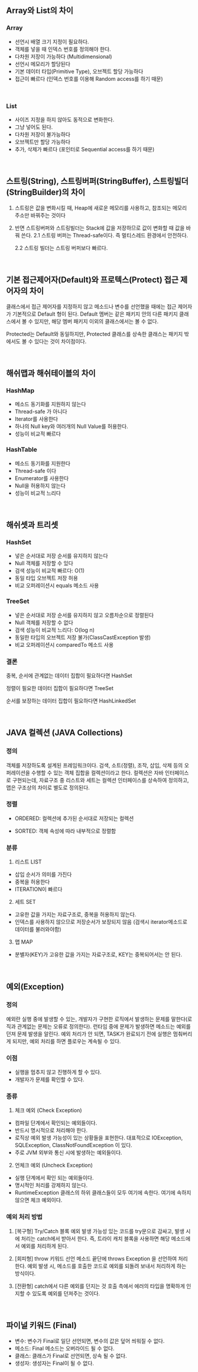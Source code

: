 ## Array와 List의 차이 
### Array

- 선언시 배열 크기 지정이 필요하다.
- 객체를 넣을 때 인덱스 번호를 정의해야 한다.
- 다차원 저장이 가능하다 (Multidimensional)
- 선언시 메모리가 할당된다
- 기본 데이터 타입(Primitive Type), 오브젝트 할당 가능하다
- 접근이 빠르다 (인덱스 번호를 이용해 Random access를 하기 때문)

<br/>

### List

- 사이즈 지정을 하지 않아도 동적으로 변화한다.
- 그냥 넣어도 된다.
- 다차원 저장이 불가능하다
- 오브젝트만 할당 가능하다
- 추가, 삭제가 빠르다 (포인터로 Sequential access를 하기 때문)

<br/>

## 스트링(String), 스트링버퍼(StringBuffer), 스트링빌더(StringBuilder)의 차이

1. 스트링은 값을 변화시킬 때, Heap에 새로운 메모리를 사용하고, 참조되는 메모리 주소만 바꿔주는 것이다 
2. 반면 스트링버퍼와 스트링빌더는 Stack에 값을 저장하므로 값이 변화할 때 값을 바꿔 쓴다.
   2.1 스트링 버퍼는 Thread-safe이다. 즉 멀티스레드 환경에서 안전하다.
  
   2.2 스트링 빌더는 스트링 버퍼보다 빠르다.

<br/>

## 기본 접근제어자(Default)와 프로텍스(Protect) 접근 제어자의 차이

클래스에서 접근 제어자를 지정하지 않고 메소드나 변수를 선언했을 때에는 접근 제어자가 기본적으로 Default 형이 된다. 
Default 멤버는 같은 패키지 안의 다른 패키지 클래스에서 볼 수 있지만, 해당 멤버 패키지 이외의 클래스에서는 볼 수 없다.
 
Protected는 Default와 동일하지만, Protected 클래스를 상속한 클래스는 패키지 밖에서도 볼 수 있다는 것이 차이점이다.

<br/>

## 해쉬맵과 해쉬테이블의 차이
### HashMap

- 메소드 동기화를 지원하지 않는다
- Thread-safe 가 아니다	
- Iterator를 사용한다	
- 하나의 Null key와 여러개의 Null Value를 허용한다.	
- 성능이 비교적 빠르다	

### HashTable

- 메소드 동기화를 지원한다
- Thread-safe 이다
- Enumerator를 사용한다
- Null을 허용하지 않는다
- 성능이 비교적 느리다

<br/>

## 해쉬셋과 트리셋
### HashSet

- 넣은 순서대로 저장 순서를 유지하지 않는다
- Null 객체를 저장할 수 있다
- 검색 성능이 비교적 빠르다: O(1)
- 동일 타입 오브젝트 저장 허용
- 비교 오퍼레이션시 equals 메소드 사용

### TreeSet
- 넣은 순서대로 저장 순서를 유지하지 않고 오름차순으로 정렬된다
- Null 객체를 저장할 수 없다
- 검색 성능이 비교적 느리다: O(log n)
- 동일한 타입의 오브젝트 저장 불가(ClassCastException 발생)
- 비교 오퍼레이션시 comparedTo 메소드 사용

### 결론

중복, 순서에 관계없는 데이터 집합이 필요하다면 HashSet

정렬이 필요한 데이터 집합이 필요하다면 TreeSet

순서를 보장하는 데이터 집합이 필요하다면 HashLinkedSet

<br/>

## JAVA 컬렉션 (JAVA Collections)
### 정의

객체를 저장하도록 설계된 프레임워크이다. 검색, 소트(정렬), 조작, 삽입, 삭제 등의 오퍼레이션을 수행할 수 있는 객체 집합을 컬렉션이라고 한다. 
컬렉션은 자바 인터페이스로 구현되는데, 자료구조 중 리스트와 세트는 컬렉션 인터페이스를 상속하여 정의하고, 맵은 구조상의 차이로 별도로 정의된다.

### 정렬

- ORDERED: 컬렉션에 추가된 순서대로 저장되는 컬렉션

- SORTED: 객체 속성에 따라 내부적으로 정렬함

### 분류
1) 리스트 LIST
- 삽입 순서가 의미를 가진다
- 중복을 허용한다
- ITERATION이 빠르다

2) 세트 SET
- 고유한 값을 가지는 자료구조로, 중복을 허용하지 않는다.
- 인덱스를 사용하지 않으므로 저장순서가 보장되지 않음 (검색시 iterator메소드로 데이터를 불러와야함)

3) 맵 MAP
- 분별자(KEY)가 고유한 값을 가지는 자료구조로, KEY는 중복되어서는 안 된다.

<br/>

## 예외(Exception)

### 정의

예외란 실행 중에 발생할 수 있는, 개발자가 구현한 로직에서 발생하는 문제를 말한다(로직과 관계없는 문제는 오류로 정의한다).
런타임 중에 문제가 발생하면 메소드는 예외를 던져 문제 발생을 알린다. 예외 처리가 안 되면, TASK가 완료되기 전에 실행은 멈춰버리게 되지만, 
예외 처리를 하면 플로우는 계속될 수 있다.

### 이점
- 실행을 멈추지 않고 진행하게 할 수 있다.
- 개발자가 문제를 확인할 수 있다.

### 종류
1) 체크 예외 (Check Exception)
- 컴파일 단계에서 확인되는 예외들이다.
- 반드시 명시적으로 처리해야 한다.
- 로직상 예외 발생 가능성이 있는 상황들을 표현한다. 대표적으로 IOException, SQLException, ClassNotFoundException 이 있다.
- 주로 JVM 외부와 통신 시에 발생하는 예외들이다.

2) 언체크 예외 (Uncheck Exception)
- 실행 단계에서 확인 되는 예외들이다. 
- 명시적인 처리를 강제하지 않는다.
- RuntimeException 클래스의 하위 클래스들이 모두 여기에 속한다. 여기에 속하지 않으면 체크 예외이다.

### 예외 처리 방법
 
1) [복구형] Try/Catch 블록
예외 발생 가능성 있는 코드를 try문으로 감싸고, 발생 시에 처리는 catch에서 받아서 한다. 즉, 트라이 캐치 블록을 사용하면 해당 메소드에서 예외를 처리하게 된다.

2) [회피형] throw 키워드 선언
메소드 끝단에 throws Exception 을 선언하여 처리한다. 예외 발생 시, 메소드를 호출한 코드로 예외를 되돌려 보내서 처리하게 하는 방식이다.

3) [전환형] catch에서 다른 예외를 던지는 것
호출 측에서 에러의 타입을 명확하게 인지할 수 있도록 예외를 던져주는 것이다.

<br/>

## 파이널 키워드 (Final)
- 변수:	변수가 Final로 일단 선언되면, 변수의 값은 덮어 씌워질 수 없다.
- 메소드: Final 메소드는 오버라이드 될 수 없다.
- 클래스: 클래스가 Final로 선언되면, 상속 될 수 없다.
- 생성자: 생성자는 Final이 될 수 없다.
